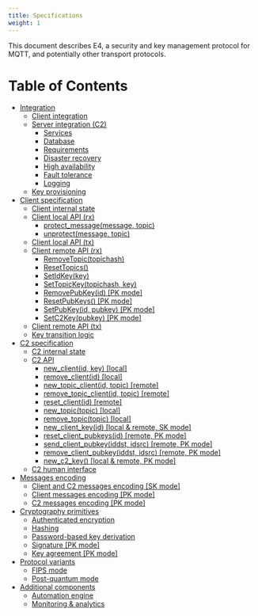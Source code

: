 ```yaml
---
title: Specifications
weight: 1
---
```


This document describes E4, a security and key management protocol for MQTT, and potentially other transport protocols.

Table of Contents
=================

* [Integration](integration)
    * [Client integration](integration#client-integration)
    * [Server integration (C2)](integration#server-integration-c2)
        * [Services](integration#services)
        * [Database](integration#database)
        * [Requirements](integration#requirements)
        * [Disaster recovery](integration#disaster-recovery)
        * [High availability](integration#high-availability)
        * [Fault tolerance](integration#fault-tolerance)
        * [Logging](integration#logging)
    * [Key provisioning](integration#key-provisioning)
* [Client specification](client-specification)
    * [Client internal state](client-specification#client-internal-state)
    * [Client local API (rx)](client-specification#client-local-api-rx)
        * [protect_message(message, topic)](client-specification#protect-messagemessage-topic)
        * [unprotect(message, topic)](client-specification#unprotectmessage-topic)
    * [Client local API (tx)](client-specification#client-local-api-tx)
    * [Client remote API (rx)](client-specification#client-remote-api-rx)
        * [RemoveTopic(topichash)](client-specification#removetopictopichash)
        * [ResetTopics()](client-specification#resettopics)
        * [SetIdKey(key)](client-specification#setidkeykey)
        * [SetTopicKey(topichash, key)](client-specification#settopickeytopichash-key)
        * [RemovePubKey(id) [PK mode]](client-specification#removepubkeyid-pk-mode)
        * [ResetPubKeys() [PK mode]](client-specification#resetpubkeys-pk-mode)
        * [SetPubKey(id, pubkey) [PK mode]](client-specification#setpubkeyid-pubkey-pk-mode)
        * [SetC2Key(pubkey) [PK mode]](client-specification#setc2keypubkey-pk-mode)
    * [Client remote API (tx)](client-specification#client-remote-api-tx)
    * [Key transition logic](client-specification#key-transition-logic)
* [C2 specification](c2-specification)
    * [C2 internal state](c2-specification#c2-internal-state)
    * [C2 API](c2-specification#c2-api)
        * [new_client(id, key) [local]](c2-specification#new-clientid-key-local)
        * [remove_client(id)  [local]](c2-specification#remove-clientid--local)
        * [new_topic_client(id, topic) [remote]](c2-specification#new-topic-clientid-topic-remote)
        * [remove_topic_client(id, topic) [remote]](c2-specification#remove-topic-clientid-topic-remote)
        * [reset_client(id) [remote]](c2-specification#reset-clientid-remote)
        * [new_topic(topic) [local]](c2-specification#new-topictopic-local)
        * [remove_topic(topic) [local]](c2-specification#remove-topictopic-local)
        * [new_client_key(id) [local &amp; remote, SK mode]](c2-specification#new-client-keyid-local--remote-sk-mode)
        * [reset_client_pubkeys(id) [remote, PK mode]](c2-specification#reset-client-pubkeysid-remote-pk-mode)
        * [send_client_pubkey(iddst, idsrc) [remote, PK mode]](c2-specification#send-client-pubkeyiddst-idsrc-remote-pk-mode)
        * [remove_client_pubkey(iddst, idsrc) [remote, PK mode]](c2-specification#remove-client-pubkeyiddst-idsrc-remote-pk-mode)
        * [new_c2_key() [local &amp; remote, PK mode]](c2-specification#new-c2-key-local--remote-pk-mode)
    * [C2 human interface](c2-specification#c2-human-interface)
* [Messages encoding](messages-encoding)
    * [Client and C2 messages encoding [SK mode]](messages-encoding#client-and-c2-messages-encoding-sk-mode)
    * [Client messages encoding [PK mode]](messages-encoding#client-messages-encoding-pk-mode)
    * [C2 messages encoding [PK mode]](messages-encoding#c2-messages-encoding-pk-mode)
* [Cryptography primitives](cryptography-primitives)
    * [Authenticated encryption](cryptography-primitives#authenticated-encryption)
    * [Hashing](cryptography-primitives#hashing)
    * [Password-based key derivation](cryptography-primitives#password-based-key-derivation)
    * [Signature [PK mode]](cryptography-primitives#signature-pk-mode)
    * [Key agreement [PK mode]](cryptography-primitives#key-agreement-pk-mode)
* [Protocol variants](protocol-variants)
    * [FIPS mode](protocol-variants#fips-mode)
    * [Post-quantum mode](protocol-variants#post-quantum-mode)
* [Additional components](additional-components)
    * [Automation engine](additional-components#automation-engine)
    * [Monitoring &amp; analytics](additional-components#monitoring--analytics)
